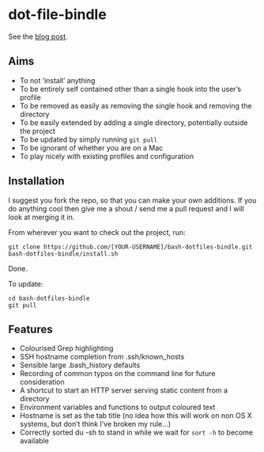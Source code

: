dot-file-bindle
===============

See the [blog post](http://markcrossfield.co.uk/2014-03-25-bash-dotfiles-bindle.html).

## Aims

* To not ‘install’ anything
* To be entirely self contained other than a single hook into the user’s profile
* To be removed as easily as removing the single hook and removing the directory
* To be easily extended by adding a single directory, potentially outside the project
* To be updated by simply running `git pull`
* To be ignorant of whether you are on a Mac
* To play nicely with existing profiles and configuration

## Installation

I suggest you fork the repo, so that you can make your own additions. If you do anything cool then give me a shout / send me a pull request and I will look at merging it in.

From wherever you want to check out the project, run:

    git clone https://github.com/[YOUR-USERNAME]/bash-dotfiles-bindle.git
    bash-dotfiles-bindle/install.sh

Done.

To update:

    cd bash-dotfiles-bindle
    git pull

## Features

* Colourised Grep highlighting
* SSH hostname completion from .ssh/known_hosts
* Sensible large .bash_history defaults
* Recording of common typos on the command line for future consideration
* A shortcut to start an HTTP server serving static content from a directory
* Environment variables and functions to output coloured text
* Hostname is set as the tab title (no idea how this will work on non OS X systems, but don’t think I’ve broken my rule…)
* Correctly sorted du -sh to stand in while we wait for `sort -h` to become available
